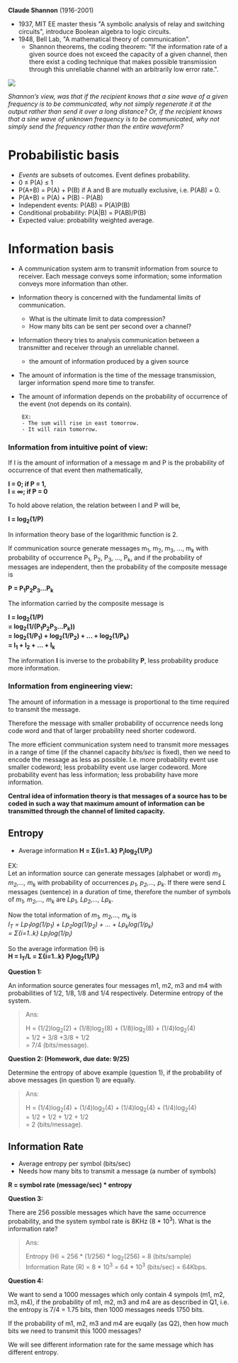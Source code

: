 __Claude Shannon__ (1916-2001)
- 1937, MIT EE master thesis "A symbolic analysis of relay and switching circuits", introduce Boolean algebra to logic circuits.
- 1948, Bell Lab, "A mathematical theory of communication".
    - Shannon theorems, the coding theorem: "If the information rate of a given source does not exceed the capacity of a given channel, then there exist a coding technique that makes possible transmission through this unreliable channel with an arbitrarily low error rate.".

![](fig/shannon_comm_channel.jpg)

_Shannon’s view, was that if the recipient knows that a sine wave of a given frequency is to be communicated, why not simply regenerate it at the output rather than send it over a long distance? Or, if the recipient knows that a sine wave of unknown frequency is to be communicated, why not simply send the frequency rather than the entire waveform?_

# Probabilistic basis
- _Events_ are subsets of outcomes. Event defines probability.
- 0 &le; P(A) &le; 1
- P(A+B) = P(A) + P(B) if A and B are mutually exclusive, i.e. P(AB) = 0.
- P(A+B) = P(A) + P(B) - P(AB)
- Independent events: P(AB) = P(A)P(B)
- Conditional probability: P(A|B) = P(AB)/P(B)
- Expected value: probability weighted average.


# Information basis
- A communication system arm to transmit information from source to receiver. Each message conveys some information; some information conveys more information than other.
- Information theory is concerned with the fundamental limits of communication.
    - What is the ultimate limit to data compression?
    - How many bits can be sent per second over a channel?
- Information theory tries to analysis communication between a transmitter and receiver through an unreliable channel.
    - the amount of information produced by a given source
- The amount of information is the time of the message transmission, larger information spend more time to transfer.
- The amount of information depends on the probability of occurrence of the event (not depends on its contain).

       EX: 
       - The sum will rise in east tomorrow.
       - It will rain tomorrow.
        
### Information from intuitive point of view:

If I is the amount of information of a message m and P is the probability of occurrence of that event then mathematically, 

__I = 0; if P = 1,__ <br>
__I = &infin;; if P = 0__

To hold above relation, the relation between I and P will be,

__I = log<sub>2</sub>(1/P)__   	

In information theory base of the logarithmic function is 2.

If communication source generate messages m<sub>1</sub>, m<sub>2</sub>, m<sub>3</sub>, ..., m<sub>k</sub> with probability of occurrence P<sub>1</sub>, P<sub>2</sub>, P<sub>3</sub>, ..., P<sub>k</sub>, and if the probability of messages are independent, then the probability of the composite message is

__P = P<sub>1</sub>P<sub>2</sub>P<sub>3</sub>...P<sub>k</sub>__

The information carried by the composite message is

__I = log<sub>2</sub>(1/P)__ <br>
   __= log<sub>2</sub>(1/(P<sub>1</sub>P<sub>2</sub>P<sub>3</sub>...P<sub>k</sub>))__ <br>
   __= log<sub>2</sub>(1/P<sub>1</sub>) + log<sub>2</sub>(1/P<sub>2</sub>) + ... + log<sub>2</sub>(1/P<sub>k</sub>)__ <br>
   __= I<sub>1</sub> + I<sub>2</sub> + ... + I<sub>k</sub>__

The information __I__ is inverse to the probability __P__, less probability produce more information.

### Information from engineering view:

The amount of information in a message is proportional to the time required to transmit the message. 

Therefore the message with smaller probability of occurrence needs long code word and that of larger probability need shorter codeword. 

The more efficient communication system need to transmit more messages in a range of time (if the channel capacity _bits/sec_ is fixed), then we need to encode the message as less as possible. I.e. more probability event use smaller codeword; less probability event use larger codeword. More probability event has less information; less probability have more information.

__Central idea of information theory is that messages of a source has to be coded in such a way that maximum amount of information can be transmitted through the channel of limited capacity.__


## Entropy
- Average information
__H = &Sigma;{i=1..k} P<sub>i</sub>log<sub>2</sub>(1/P<sub>i</sub>)__

EX: <br>
Let an information source can generate messages (alphabet or word) _m<sub>1</sub>, m<sub>2</sub>,..., m<sub>k</sub>_ with probability of occurrences _p<sub>1</sub>, p<sub>2</sub>,..., p<sub>k</sub>_. If there were send _L_ messages (sentence) in a duration of time, therefore the number of symbols of _m<sub>1</sub>, m<sub>2</sub>,..., m<sub>k</sub>_ are _Lp<sub>1</sub>, Lp<sub>2</sub>,..., Lp<sub>k</sub>_. <br>

Now the total information of _m<sub>1</sub>, m<sub>2</sub>,..., m<sub>k</sub>_ is <br>
_I<sub>T</sub> = Lp<sub>1</sub>log(1/p<sub>1</sub>) + Lp<sub>2</sub>log(1/p<sub>2</sub>) + ... + Lp<sub>k</sub>log(1/p<sub>k</sub>)_ <br>
  _= &Sigma;{i=1..k} Lp<sub>i</sub>log(1/p<sub>i</sub>)_ <br>

So the average information (H) is <br>
__H = I<sub>T</sub>/L = &Sigma;{i=1..k} P<sub>i</sub>log<sub>2</sub>(1/P<sub>i</sub>)__

__Question 1:__

An information source generates four messages m1, m2, m3 and m4 with probabilities of 1/2, 1/8, 1/8 and 1/4 respectively. Determine entropy of the system.

> Ans:
>
> H = (1/2)log<sub>2</sub>(2) + (1/8)log<sub>2</sub>(8) + (1/8)log<sub>2</sub>(8) + (1/4)log<sub>2</sub>(4) <br>
>  = 1/2 + 3/8 +3/8 + 1/2 <br>
>  = 7/4 (bits/message).

__Question 2: (Homework, due date: 9/25)__

Determine the entropy of above example (question 1), if the probability of above messages (in question 1) are equally.

> Ans:
>
> H = (1/4)log<sub>2</sub>(4) + (1/4)log<sub>2</sub>(4) + (1/4)log<sub>2</sub>(4) + (1/4)log<sub>2</sub>(4) <br>
>  = 1/2 + 1/2 + 1/2 + 1/2 <br>
>  = 2 (bits/message).

## Information Rate
- Average entropy per symbol (bits/sec)
- Needs how many bits to transmit a message (a number of symbols)

__R = symbol rate (message/sec) * entropy__

__Question 3:__

There are 256 possible messages which have the same occurrence probability, and the system symbol rate is 8KHz (8 * 10<sup>3</sup>). What is the information rate?
 
> Ans:
>
> Entropy (H) = 256 * (1/256) * log<sub>2</sub>(256) = 8 (bits/sample) <br>
> Information Rate (R) = 8 * 10<sup>3</sup> = 64 * 10<sup>3</sup> (bits/sec) = 64Kbps.

__Question 4:__

We want to send a 1000 messages which only contain 4 sympols (m1, m2, m3, m4), if the probability of m1, m2, m3 and m4 are as described in Q1, i.e. the entropy is 7/4 = 1.75 bits, then 1000 messages needs 1750 bits.

If the probability of m1, m2, m3 and m4 are euqally (as Q2), then how much bits we need to transmit this 1000 messages?

We will see different information rate for the same message which has different entropy.
